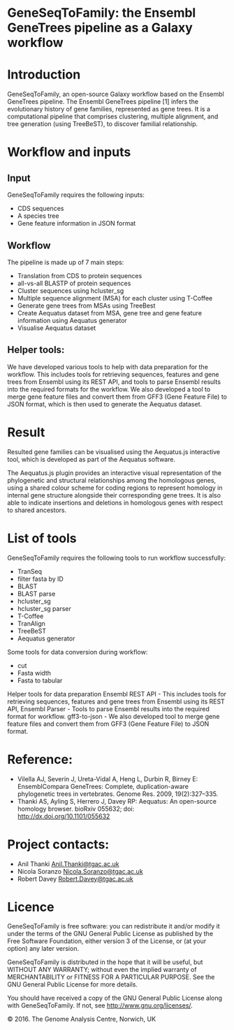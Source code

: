 GeneSeqToFamily: the Ensembl GeneTrees pipeline as a Galaxy workflow
=================


# Introduction 
 GeneSeqToFamily, an open-source Galaxy workflow based on the Ensembl GeneTrees pipeline. The Ensembl GeneTrees pipeline [1] infers the evolutionary history of gene families, represented as gene trees. It is a computational pipeline that comprises  clustering, multiple alignment, and tree generation (using TreeBeST), to discover familial relationship. 

# Workflow and inputs

## Input
GeneSeqToFamily requires the following inputs:
* CDS sequences
* A species tree
* Gene feature information in JSON format

## Workflow

The pipeline is made up of 7 main steps:
* Translation from CDS to protein sequences
* all-vs-all BLASTP of protein sequences
* Cluster sequences using hcluster_sg 
* Multiple sequence alignment (MSA) for each cluster using T-Coffee 
* Generate gene trees from MSAs using TreeBest
* Create Aequatus dataset from MSA, gene tree and gene feature information using Aequatus generator 
* Visualise Aequatus dataset


## Helper tools:
We have developed various tools to help with data preparation for the workflow. This includes tools for retrieving sequences, features and gene trees from Ensembl using its REST API, and tools to parse Ensembl results into the required formats for the workflow. We also developed a tool to merge gene feature files and convert them from GFF3 (Gene Feature File) to JSON format, which is then used to generate the Aequatus dataset.


# Result
Resulted gene families can be visualised using the Aequatus.js interactive tool, which is developed as part of the Aequatus software.

The Aequatus.js plugin provides an interactive visual representation of the phylogenetic and structural relationships among the homologous genes, using a shared colour scheme for coding regions to represent homology in internal gene structure alongside their corresponding gene trees. It is also able to indicate insertions and deletions in homologous genes with respect to shared ancestors.

# List of tools
GeneSeqToFamily requires the following tools to run workflow successfully:
* TranSeq
* filter fasta by ID
* BLAST
* BLAST parse
* hcluster_sg
* hcluster_sg parser
* T-Coffee
* TranAlign
* TreeBeST
* Aequatus generator

Some tools for data conversion during workflow:
* cut
* Fasta width
* Fasta to tabular

Helper tools for data preparation
Ensembl REST API - This includes tools for retrieving sequences, features and gene trees from Ensembl using its REST API,
Ensembl Parser - Tools to parse Ensembl results into the required format for workflow.
gff3-to-json - We also developed tool to merge gene feature files and convert them from GFF3 (Gene Feature File) to JSON format.


# Reference:
* Vilella AJ, Severin J, Ureta-Vidal A, Heng L, Durbin R, Birney E: EnsemblCompara GeneTrees: Complete, duplication-aware phylogenetic trees in vertebrates. Genome Res. 2009, 19(2):327–335. 
* Thanki AS, Ayling S, Herrero J, Davey RP: Aequatus: An open-source homology browser. bioRxiv 055632; doi: http://dx.doi.org/10.1101/055632

# <a name="contacts"></a> Project contacts: 
* Anil Thanki <Anil.Thanki@tgac.ac.uk>
* Nicola Soranzo <Nicola.Soranzo@tgac.ac.uk>
* Robert Davey <Robert.Davey@tgac.ac.uk>
 
# Licence
GeneSeqToFamily is free software: you can redistribute it and/or modify it under the terms of the GNU General Public License as published by the Free Software Foundation, either version 3 of the License, or (at your option) any later version.

GeneSeqToFamily is distributed in the hope that it will be useful, but WITHOUT ANY WARRANTY; without even the implied warranty of MERCHANTABILITY or FITNESS FOR A PARTICULAR PURPOSE. See the GNU General Public License for more details.

You should have received a copy of the GNU General Public License along with GeneSeqToFamily. If not, see http://www.gnu.org/licenses/.

&copy; 2016. The Genome Analysis Centre, Norwich, UK

